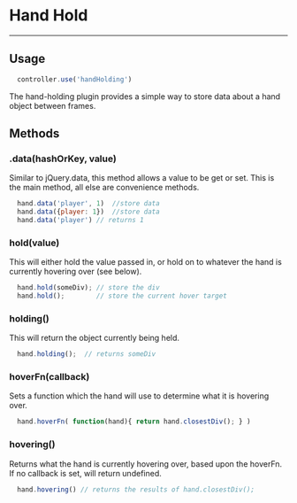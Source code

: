 # Hand Hold
-----------

## Usage

```js
  controller.use('handHolding')
```

The hand-holding plugin provides a simple way to store data about a hand object between frames.

## Methods

### .data(hashOrKey, value)

Similar to jQuery.data, this method allows a value to be get or set.  This is the main method, all else are convenience methods.

```js
  hand.data('player', 1)  //store data
  hand.data({player: 1})  //store data
  hand.data('player') // returns 1
```

### hold(value)

This will either hold the value passed in, or hold on to whatever the hand is currently hovering over (see below).

```js
  hand.hold(someDiv); // store the div
  hand.hold();        // store the current hover target
```

### holding()

This will return the object currently being held.

```js
  hand.holding();  // returns someDiv
```

### hoverFn(callback)

Sets a function which the hand will use to determine what it is hovering over.

```js
  hand.hoverFn( function(hand){ return hand.closestDiv(); } )
```

### hovering()

Returns what the hand is currently hovering over, based upon the hoverFn.  If no callback is set, will return undefined.

```js
  hand.hovering() // returns the results of hand.closestDiv();
```


